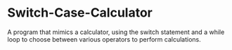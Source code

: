 # Switch-Case-Calculator
A program that mimics a calculator, using the switch statement and a while loop to choose between various operators to perform calculations. 
